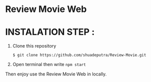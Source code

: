 # Review Movie Web
# INSTALATION STEP :
1. Clone this repository
    ```shell
    $ git clone https://github.com/shuadeputra/Review-Movie.git
    ```
2. Open terminal then write `npm start`

Then enjoy use the Review Movie Web in locally.